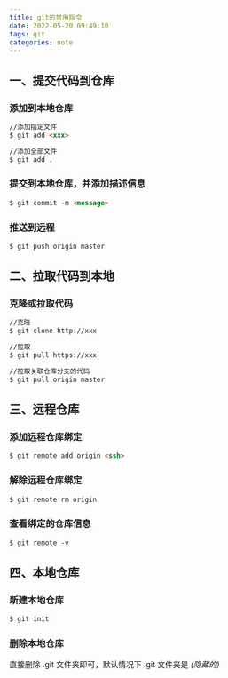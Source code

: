 ```yaml
---
title: git的常用指令
date: 2022-05-20 09:49:10
tags: git
categories: note
---
```

## 一、提交代码到仓库
### 添加到本地仓库
``` html
//添加指定文件
$ git add <xxx>

//添加全部文件
$ git add .
```

<!-- more -->

### 提交到本地仓库，并添加描述信息
``` html
$ git commit -m <message>
```

### 推送到远程
``` html
$ git push origin master
```

## 二、拉取代码到本地
### 克隆或拉取代码
``` html
//克隆
$ git clone http://xxx

//拉取
$ git pull https://xxx

//拉取关联仓库分支的代码
$ git pull origin master
```

## 三、远程仓库
### 添加远程仓库绑定
``` html
$ git remote add origin <ssh>
```

### 解除远程仓库绑定
``` html
$ git remote rm origin
```

### 查看绑定的仓库信息
``` html
$ git remote -v
```

## 四、本地仓库
### 新建本地仓库
``` html
$ git init
```
### 删除本地仓库
直接删除 .git 文件夹即可，默认情况下 .git 文件夹是 *(隐藏的)*